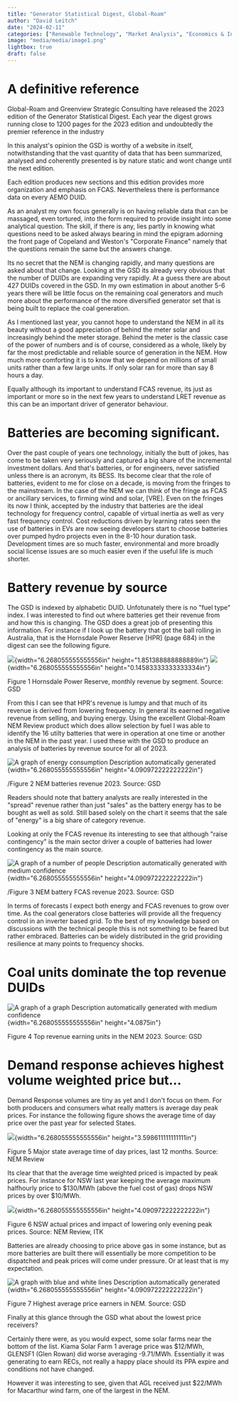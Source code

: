 ```yaml
---
title: "Generator Statistical Digest, Global-Roam"
author: "David Leitch"
date: "2024-02-11"
categories: ["Renewable Technology", "Market Analysis", "Economics & Investment"]
image: "media/media/image1.png"
lightbox: true
draft: false
---
```

# A definitive reference

Global-Roam and Greenview Strategic Consulting have released the 2023
edition of the Generator Statistical Digest. Each year the digest grows
running close to 1200 pages for the 2023 edition and undoubtedly the
premier reference in the industry

In this analyst's opinion the GSD is worthy of a website in itself,
notwithstanding that the vast quantity of data that has been summarized,
analysed and coherently presented is by nature static and wont change
until the next edition.

Each edition produces new sections and this edition provides more
organization and emphasis on FCAS. Nevertheless there is performance
data on every AEMO DUID.

As an analyst my own focus generally is on having reliable data that can
be massaged, even tortured, into the form required to provide insight
into some analytical question. The skill, if there is any, lies partly
in knowing what questions need to be asked always bearing in mind the
epigram adorning the front page of Copeland and Weston's "Corporate
Finance" namely that the questions remain the same but the answers
change.

Its no secret that the NEM is changing rapidly, and many questions are
asked about that change. Looking at the GSD its already very obvious
that the number of DUIDs are expanding very rapidly. At a guess there
are about 427 DUIDs covered in the GSD. In my own estimation in about
another 5-6 years there will be little focus on the remaining coal
generators and much more about the performance of the more diversified
generator set that is being built to replace the coal generation.

As I mentioned last year, you cannot hope to understand the NEM in all
its beauty without a good appreciation of behind the meter solar and
increasingly behind the meter storage. Behind the meter is the classic
case of the power of numbers and is of course, considered as a whole,
likely by far the most predictable and reliable source of generation in
the NEM. How much more comforting it is to know that we depend on
millions of small units rather than a few large units. If only solar ran
for more than say 8 hours a day.

Equally although its important to understand FCAS revenue, its just as
important or more so in the next few years to understand LRET revenue as
this can be an important driver of generator behaviour.

# Batteries are becoming significant.

Over the past couple of years one technology, initially the butt of
jokes, has come to be taken very seriously and captured a big share of
the incremental investment dollars. And that's batteries, or for
engineers, never satisfied unless there is an acronym, its BESS. Its
become clear that the role of batteries, evident to me for close on a
decade, is moving from the fringes to the mainstream. In the case of the
NEM we can think of the fringe as FCAS or ancillary services, to firming
wind and solar, \[VRE\]. Even on the fringes its now I think, accepted
by the industry that batteries are the ideal technology for frequency
control, capable of virtual inertia as well as very fast frequency
control. Cost reductions driven by learning rates seen the use of
batteries in EVs are now seeing developers start to choose batteries
over pumped hydro projects even in the 8-10 hour duration task.
Development times are so much faster, environmental and more broadly
social license issues are so much easier even if the useful life is much
shorter.

# Battery revenue by source

The GSD is indexed by alphabetic DUID. Unfotunately there is no "fuel
type" index. I was interested to find out where batteries get their
revenue from and how this is changing. The GSD does a great job of
presenting this information. For instance if I look up the battery that
got the ball rolling in Australia, that is the Hornsdale Power Reserve
\[HPR\] (page 684) in the digest can see the following figure.

![](media/media/image1.png){width="6.268055555555556in"
height="1.851388888888889in"}
![](media/media/image2.png){width="6.268055555555556in"
height="0.14583333333333334in"}

Figure 1 Hornsdale Power Reserve, monthly revenue by segment. Source:
GSD

From this I can see that HPR's revenue is lumpy and that much of its
revenue is derived from lowering frequency. In general its eaerned
negative revenue from selling, and buying energy. Using the excellent
Global-Roam NEM Review product which does allow selection by fuel I was
able to identify the 16 utilty batteries that were in operation at one
time or another in the NEM in the past year. I used these with the GSD
to produce an analysis of batteries by revenue source for all of 2023.

![A graph of energy consumption Description automatically
generated](media/media/image3.png){width="6.268055555555556in"
height="4.090972222222222in"}

/Figure 2 NEM batteries revenue 2023. Source: GSD

Readers should note that battery analysts are really interested in the
"spread" revenue rather than just "sales" as the battery energy has to
be bought as well as sold. Still based solely on the chart it seems that
the sale of "energy" is a big share of category revenue.

Looking at only the FCAS revenue its interesting to see that although
"raise contingency" is the main sector driver a couple of batteries had
lower contingency as the main source.

![A graph of a number of people Description automatically generated with
medium confidence](media/media/image4.png){width="6.268055555555556in"
height="4.090972222222222in"}

/Figure 3 NEM battery FCAS revenue 2023. Source: GSD

In terms of forecasts I expect both energy and FCAS revenues to grow
over time. As the coal generators close batteries will provide all the
frequency control in an inverter based grid. To the best of my knowledge
based on discussions with the technical people this is not something to
be feared but rather embraced. Batteries can be widely distributed in
the grid providing resilience at many points to frequency shocks.

# Coal units dominate the top revenue DUIDs

![A graph of a graph Description automatically generated with medium
confidence](media/media/image5.png){width="6.268055555555556in"
height="4.0875in"}

Figure 4 Top revenue earning units in the NEM 2023. Source: GSD

# Demand response achieves highest volume weighted price but...

Demand Response volumes are tiny as yet and I don't focus on them. For
both producers and consumers what really matters is average day peak
prices. For instance the following figure shows the average time of day
price over the past year for selected States.

![](media/media/image6.png){width="6.268055555555556in"
height="3.598611111111111in"}

Figure 5 Major state average time of day prices, last 12 months. Source:
NEM Review

Its clear that that the average time weighted priced is impacted by peak
prices. For instance for NSW last year keeping the average maximum
halfhourly price to \$130/MWh (above the fuel cost of gas) drops NSW
prices by over \$10/MWh.

![](media/media/image7.png){width="6.268055555555556in"
height="4.090972222222222in"}

Figure 6 NSW actual prices and impact of lowering only evening peak
prices. Source: NEM Review, ITK

Batteries are already choosing to price above gas in some instance, but
as more batteries are built there will essentially be more competition
to be dispatched and peak prices will come under pressure. Or at least
that is my expectation.

![A graph with blue and white lines Description automatically
generated](media/media/image8.png){width="6.268055555555556in"
height="4.090972222222222in"}

Figure 7 Highest average price earners in NEM. Source: GSD

Finally at this glance through the GSD what about the lowest price
receivers?

Certainly there were, as you would expect, some solar farms near the
bottom of the list. Kiama Solar Farm 1 average price was \$12/MWh,
GLENSF1 (Glen Rowan) did worse averaging -9.71/MWh. Essentially it was
generating to earn RECs, not really a happy place should its PPA expire
and conditions not have changed.

However it was interesting to see, given that AGL received just \$22/MWh
for Macarthur wind farm, one of the largest in the NEM.
